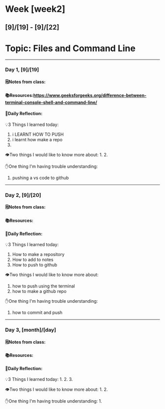 # Week [week2]
## [9]/[19] - [9]/[22]

# Topic: Files and Command Line

___

### Day 1, [9]/[19]

#### 🗒️Notes from class:

#### 📚Resources:https://www.geeksforgeeks.org/difference-between-terminal-console-shell-and-command-line/


#### 💭Daily Reflection:

💡3 Things I learned today:
1. i LEARNT HOW TO PUSH
2. i learnt how make a repo
3. 

👁️Two things I would like to know more about:
1. 
2. 

✋One thing I'm having trouble understanding:
1. pushing a vs code to github


___

### Day 2, [9]/[20] 

#### 🗒️Notes from class:

#### 📚Resources:


#### 💭Daily Reflection:

💡3 Things I learned today:
1.  How to make a repository
2. How to add to notes
3. How to push to github

👁️Two things I would like to know more about:
1. how to push using the terminal
2. how to make a github repo

✋One thing I'm having trouble understanding:
1. how to commit and push

___

### Day 3, [month]/[day]
#### 🗒️Notes from class:

#### 📚Resources:


#### 💭Daily Reflection:

💡3 Things I learned today:
1. 
2. 
3. 

👁️Two things I would like to know more about:
1. 
2. 

✋One thing I'm having trouble understanding:
1. 
 

